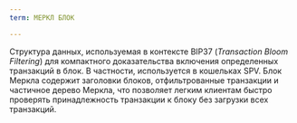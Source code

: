 ```yaml
---
term: МЕРКЛ БЛОК

---
```

Структура данных, используемая в контексте BIP37 (*Transaction Bloom Filtering*) для компактного доказательства включения определенных транзакций в блок. В частности, используется в кошельках SPV. Блок Меркла содержит заголовки блоков, отфильтрованные транзакции и частичное дерево Меркла, что позволяет легким клиентам быстро проверять принадлежность транзакции к блоку без загрузки всех транзакций.